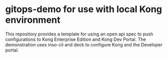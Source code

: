 # gitops-demo for use with local Kong environment 

This repository provides a template for using an open api spec to push configurations to Kong Enterprise Edition and Kong Dev Portal. The demonstration uses inso-cli and deck to configure Kong and the Developer portal.
